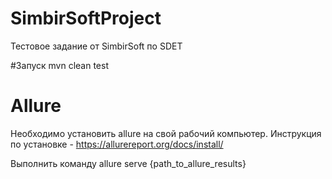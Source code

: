 # SimbirSoftProject
Тестовое задание от SimbirSoft по SDET

#Запуск
mvn clean test

# Allure
Необходимо установить allure на свой рабочий компьютер. Инструкция по установке - https://allurereport.org/docs/install/

Выполнить команду 
allure serve {path_to_allure_results}
